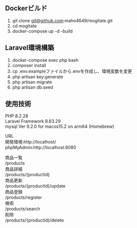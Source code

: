 ## Dockerビルド
1. git clone git@github.com:maho4649/mogitate.git
2. cd mogitate
3. docker-compose up -d -build


## Laravel環境構築
1. docker-compose exec php bash
2. composer install
3. cp .env.exampleファイルから.envを作成し、環境変数を変更
4. php artisan key:generate
5. php artisan migrate
6. php artisan db:seed


## 使用技術
PHP 8.2.28  
Laravel Framework 8.83.29  
mysql  Ver 9.2.0 for macos15.2 on arm64 (Homebrew)  
  
URL  
開発環境:http://localhost/  
phpMyAdmin:http://localhost:8080  

商品一覧  
/products  
商品詳細  
/products/{productId}  
商品更新  
/products/{productId}/update  
商品登録  
/products/register  
検索  
/products/search  
削除  
/products/{productId}/delete
